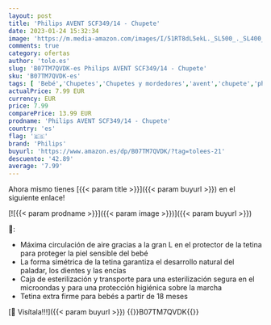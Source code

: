 ```yaml
---
layout: post
title: 'Philips AVENT SCF349/14 - Chupete'
date: 2023-01-24 15:32:34
image: 'https://m.media-amazon.com/images/I/51RT8dL5ekL._SL500_._SL400_.jpg'
comments: true
category: ofertas
author: 'tole.es'
slug: 'B07TM7QVDK-es Philips AVENT SCF349/14 - Chupete'
sku: 'B07TM7QVDK-es'
tags: [ 'Bebé','Chupetes','Chupetes y mordedores','avent','chupete','philips','🇪🇸', ]
actualPrice: 7.99 EUR
currency: EUR
price: 7.99
comparePrice: 13.99 EUR
prodname: 'Philips AVENT SCF349/14 - Chupete'
country: 'es'
flag: '🇪🇸'
brand: 'Philips'
buyurl: 'https://www.amazon.es/dp/B07TM7QVDK/?tag=tolees-21'
descuento: '42.89'
average: '7.99'
---
```


Ahora mismo tienes [{{< param title >}}]({{< param buyurl >}}) en el siguiente enlace!

[![{{< param prodname >}}]({{< param image >}})]({{< param buyurl >}})

🔎:

- Máxima circulación de aire gracias a la gran L en el protector de la tetina para proteger la piel sensible del bebé
- La forma simétrica de la tetina garantiza el desarrollo natural del paladar, los dientes y las encías
- Caja de esterilización y transporte para una esterilización segura en el microondas y para una protección higiénica sobre la marcha
- Tetina extra firme para bebés a partir de 18 meses

[🛒 Visítala!!!]({{< param buyurl >}})
{{<world>}}B07TM7QVDK{{</world>}}
